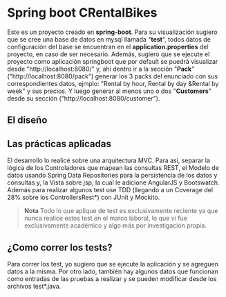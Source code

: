 # Spring boot CRentalBikes

Este es un proyecto creado en **spring-boot**. Para su visualización sugiero que se cree una base de datos en mysql llamada "**test**", todos datos de configuración del base se encuentran en el **application.properties** del proyecto, en caso de ser necesario. 
 Además, sugiero que se ejecute el proyecto como aplicación springboot que por default se puedrá visualizar desde "http://localhost:8080/" y, ahí dentro ir a la sección "**Pack**" ("http://localhost:8080/pack") generar los 3 packs del enunciado con sus correspondientes datos, ejmplo: "Rental by hour, Rental by day &Rental by week" y sus precios. Y luego generar al menos uno o dos "**Customers**" desde su sección ("http://localhost:8080/customer").

## El diseño



## Las prácticas aplicadas

El desarrollo lo realicé sobre una arquitectura MVC. Para así, separar la lógica de los Controladores que mapean las consultas REST, el Modelo de datos usando Spring Data Repositories para la persistencia de los datos y consultas y, la Vista sobre jsp, la cual le adicione AngularJS y Bootswatch. Además para realizar algunos test use TDD (llegando a un Coverage del 28% sobre los ControllersRest*) con JUnit y Mockito.
> **Nota** Todo lo que aplique de test es exclusivamente reciente ya que nunca realice estos test en el marco laboral, lo que ví fue exclusivamente académico y algo más por investigación propia.
	
## ¿Como correr los tests?

Para correr los test, yo sugiero que se ejecute la aplicación y se agreguen datos a la misma. Por otro lado, también hay algunos datos que funcionan como entradas de las pruebas a realizar y se pueden modificar desde los archivos test*.java. 
